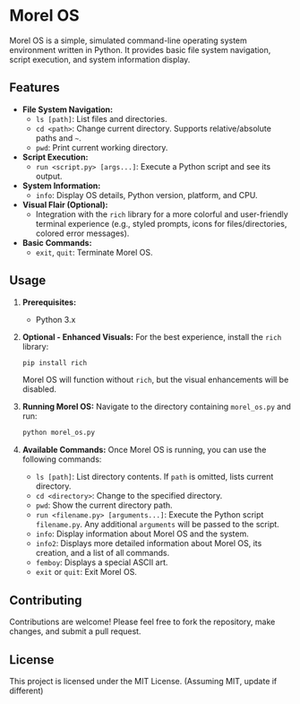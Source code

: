 # Morel OS

Morel OS is a simple, simulated command-line operating system environment written in Python. It provides basic file system navigation, script execution, and system information display.

## Features

*   **File System Navigation:**
    *   `ls [path]`: List files and directories.
    *   `cd <path>`: Change current directory. Supports relative/absolute paths and `~`.
    *   `pwd`: Print current working directory.
*   **Script Execution:**
    *   `run <script.py> [args...]`: Execute a Python script and see its output.
*   **System Information:**
    *   `info`: Display OS details, Python version, platform, and CPU.
*   **Visual Flair (Optional):**
    *   Integration with the `rich` library for a more colorful and user-friendly terminal experience (e.g., styled prompts, icons for files/directories, colored error messages).
*   **Basic Commands:**
    *   `exit`, `quit`: Terminate Morel OS.

## Usage

1.  **Prerequisites:**
    *   Python 3.x

2.  **Optional - Enhanced Visuals:**
    For the best experience, install the `rich` library:
    ```bash
    pip install rich
    ```
    Morel OS will function without `rich`, but the visual enhancements will be disabled.

3.  **Running Morel OS:**
    Navigate to the directory containing `morel_os.py` and run:
    ```bash
    python morel_os.py
    ```

4.  **Available Commands:**
    Once Morel OS is running, you can use the following commands:
    *   `ls [path]`: List directory contents. If `path` is omitted, lists current directory.
    *   `cd <directory>`: Change to the specified directory.
    *   `pwd`: Show the current directory path.
    *   `run <filename.py> [arguments...]`: Execute the Python script `filename.py`. Any additional `arguments` will be passed to the script.
    *   `info`: Display information about Morel OS and the system.
    *   `info2`: Displays more detailed information about Morel OS, its creation, and a list of all commands.
    *   `femboy`: Displays a special ASCII art.
    *   `exit` or `quit`: Exit Morel OS.

## Contributing

Contributions are welcome! Please feel free to fork the repository, make changes, and submit a pull request.

## License

This project is licensed under the MIT License. (Assuming MIT, update if different)
